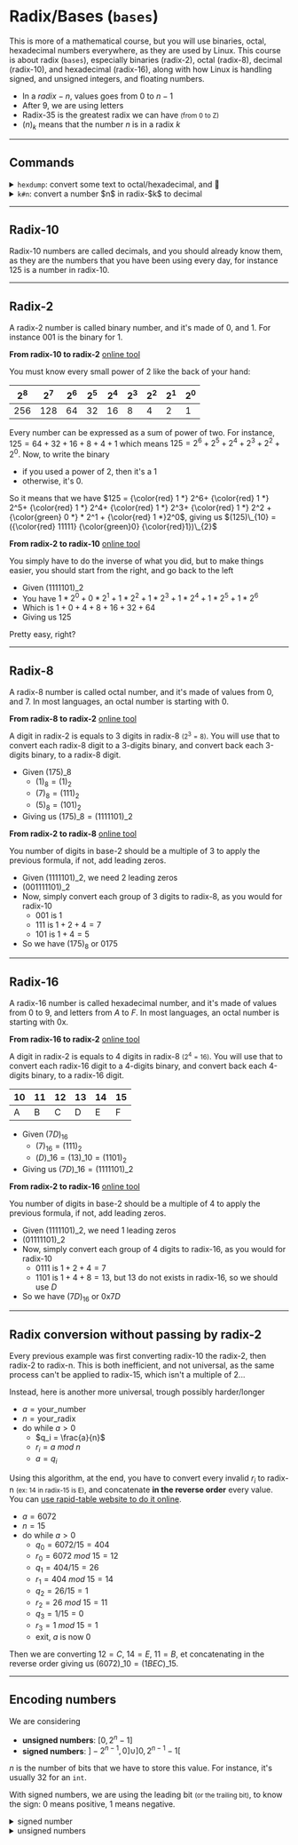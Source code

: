 # Radix/Bases (`bases`)

This is more of a mathematical course, but you will use binaries, octal, hexadecimal numbers everywhere, as they are used by Linux. This course is about radix (`bases`), especially binaries (radix-2), octal (radix-8), decimal (radix-10), and hexadecimal (radix-16), along with how Linux is handling signed, and unsigned integers, and floating numbers.

* In a $radix-n$, values goes from $0$ to $n-1$
* After 9, we are using letters
* Radix-35 is the greatest radix we can have <small>(from 0 to Z)</small>
* $(n)_{k}$ means that the number $n$ is in a radix $k$

<hr class="sl">

## Commands

<div class="row row-cols-md-2 mt-4"><div>

<details class="details-e">
<summary><code>hexdump</code>: convert some text to octal/hexadecimal, and 🔁</summary>

* `-b`: to octal
* `-C`: to hexadecimal
* `-e`: customize

```bash
$ hexdump 001
```

<!--
<code>hexdump -ve '"%08_ax"  8/1 "%02x" "  " 8/1 "%02x" "\n"'</code>
-->
</details>
</div><div>

<details class="details-e">
<summary><code>k#n</code>: convert a number $n$ in radix-$k$ to decimal</summary>

```bash
$ echo $[2#101] # 5
```

</details>
</div></div>

<hr class="sr">

## Radix-10

Radix-10 numbers are called decimals, and you should already know them, as they are the numbers that you have been using every day, for instance $125$ is a number in radix-10.

<hr class="sl">

## Radix-2

A radix-2 number is called binary number, and it's made of $0$, and $1$. For instance $001$ is the binary for $1$.

<div class="row row-cols-md-2"><div>

**From radix-10 to radix-2** [online tool](https://www.binaryhexconverter.com/decimal-to-binary-converter)

You must know every small power of 2 like the back of your hand:

| $2^8$ | $2^7$ | $2^6$ | $2^5$ | $2^4$ | $2^3$ | $2^2$ | $2^1$ | $2^0$ |
|-------|-------|-------|-------|-------|-------|-------|-------|-------|
| 256   | 128   | 64    | 32    | 16    | 8     | 4     | 2     | 1     |

Every number can be expressed as a sum of power of two. For instance, $125 = 64+32+16+8+4+1$ which means $125 = 2^6+2^5+2^4+2^3+2^2+2^0$. Now, to write the binary

* if you used a power of 2, then it's a $1$
* otherwise, it's $0$.

So it means that we have $125 = {\color{red} 1 *} 2^6+ {\color{red} 1 *} 2^5+ {\color{red} 1 *} 2^4+ {\color{red} 1 *} 2^3+ {\color{red} 1 *} 2^2 + {\color{green} 0 *} * 2^1 + {\color{red} 1 *}2^0$, giving us $(125)\_{10} = ({\color{red} 11111} {\color{green}0} {\color{red}1})\_{2}$

</div><div class="border-start border-dark">

**From radix-2 to radix-10** [online tool](https://www.binaryhexconverter.com/binary-to-decimal-converter)

You simply have to do the inverse of what you did, but to make things easier, you should start from the right, and go back to the left

* Given $(1111101)\_{2}$
* You have $1 * 2^0 + 0 * 2^1 + 1 * 2^2+ 1 * 2^3+ 1 * 2^4+ 1 * 2^5+ 1 * 2^6$
* Which is $1 + 0 + 4 + 8 + 16 + 32 + 64$
* Giving us $125$

Pretty easy, right?
</div></div>

<hr class="sr">

## Radix-8

A radix-8 number is called octal number, and it's made of values from $0$, and $7$. In most languages, an octal number is starting with $0$.

<div class="row row-cols-md-2"><div>

**From radix-8 to radix-2** [online tool](https://www.binaryhexconverter.com/octal-to-binary-converter)

A digit in radix-2 is equals to 3 digits in radix-8 <small>($2^3=8$)</small>. You will use that to convert each radix-8 digit to a 3-digits binary, and convert back each 3-digits binary, to a radix-8 digit.

* Given $(175)\_{8}$
  * $(1)_8 = (1)_2$
  * $(7)_8 = (111)_2$
  * $(5)_8 = (101)_2$
* Giving us $(175)\_{8}=(1111101)\_{2}$

</div><div class="border-start border-dark">

**From radix-2 to radix-8** [online tool](https://www.binaryhexconverter.com/binary-to-octal-converter)

You number of digits in base-2 should be a multiple of 3 to apply the previous formula, if not, add leading zeros.

* Given $(1111101)\_{2}$, we need 2 leading zeros
* $(001111101)\_{2}$
* Now, simply convert each group of 3 digits to radix-8, as you would for radix-10
  * $001$ is $1$
  * $111$ is $1+2+4=7$
  * $101$ is $1+4=5$
* So we have $(175)_{8}$ or $0175$

</div></div>

<hr class="sl">

## Radix-16

A radix-16 number is called hexadecimal number, and it's made of values from $0$ to $9$, and letters from $A$ to $F$. In most languages, an octal number is starting with $\text{0x}$.

<div class="row row-cols-md-2"><div>

**From radix-16 to radix-2** [online tool](https://www.binaryhexconverter.com/hex-to-binary-converter)

A digit in radix-2 is equals to 4 digits in radix-8 <small>($2^4=16$)</small>. You will use that to convert each radix-16 digit to a 4-digits binary, and convert back each 4-digits binary, to a radix-16 digit.


| 10  | 11  | 12  | 13  | 14  | 15  |
|-----|-----|-----|-----|-----|-----|
| A   | B   | C   | D   | E   | F   |

* Given $(7D)_{16}$
  * $(7)_{16} = (111)_2$
  * $(D)\_{16} = (13)\_{10} = (1101)_2$
* Giving us $(7D)\_{16}=(1111101)\_{2}$

</div><div class="border-start border-dark">

**From radix-2 to radix-16** [online tool](https://www.binaryhexconverter.com/binary-to-hex-converter)

You number of digits in base-2 should be a multiple of 4 to apply the previous formula, if not, add leading zeros.

* Given $(1111101)\_{2}$, we need 1 leading zeros
* $(01111101)\_{2}$
* Now, simply convert each group of 4 digits to radix-16, as you would for radix-10
  * $0111$ is $1+2+4=7$
  * $1101$ is $1+4+8=13$, but $13$ do not exists in radix-16, so we should use $D$
* So we have $(7D)_{16}$ or $\text{0x}7D$

</div></div>

<hr class="sr">

## Radix conversion without passing by radix-2

<div class="row row-cols-md-2"><div>

Every previous example was first converting radix-10 the radix-2, then radix-2 to radix-n. This is both inefficient, and not universal, as the same process can't be applied to radix-15, which isn't a multiple of 2...

Instead, here is another more universal, trough possibly harder/longer

* $a = \text{your_number}$
* $n = \text{your_radix}$
* do while $a > 0$
  * $q_i = \frac{a}{n}$
  * $r_i = a\ mod\ n$
  * $a = q_i$

Using this algorithm, at the end, you have to convert every invalid $r_i$ to radix-n <small>(ex: 14 in radix-15 is E)</small>, and concatenate **in the reverse order** every value. You can [use rapid-table website to do it online](https://www.rapidtables.com/convert/number/base-converter.html).
</div><div>

* $a = 6072$
* $n = 15$
* do while $a > 0$
  * $q_0 = 6072 / 15 = 404$
  * $r_0 = 6072\ mod\ 15 = 12$
  * $q_1 = 404 / 15 = 26$
  * $r_1 = 404\ mod\ 15 = 14$
  * $q_2 = 26 / 15 = 1$
  * $r_2 = 26\ mod\ 15 = 11$
  * $q_3 = 1 / 15 = 0$
  * $r_3 = 1\ mod\ 15 = 1$
  * exit, $a$ is now 0

Then we are converting $12=C$, $14=E$, $11=B$, et concatenating in the reverse order giving us $(6072)\_{10} = (1BEC)\_{15}$.
</div></div>

<hr class="sl">

## Encoding numbers

<div class="row row-cols-md-2"><div>

We are considering

* **unsigned numbers**: $[0, 2^{n} - 1]$
* **signed numbers**: $]-2^{n-1}, 0] \cup ]0,2^{n-1}-1[$

$n$ is the number of bits that we have to store this value. For instance, it's usually $32$ for an `int`.

With signed numbers, we are using the leading bit <small>(or the trailing bit)</small>, to know the sign: 0 means positive, 1 means negative.

<details class="details-e">
<summary>signed number</summary>

This is the most used method to represent a signed number on a computer. [More info on Wikipedia](https://en.wikipedia.org/wiki/Two's_complement).

**Convert decimal to signed number**

* if the number is positive, do the same as for unsigned numbers
* otherwise, do what we call **Two's complement** (`complément à 2`)
  1. convert to binary
  2. inverse every bit
  3. add 1
  4. store it

**Convert signed number to decimal**

* if the sign bit is 0, sdo the same as for unsigned numbers
* otherwise,
  *
</details>

<details class="details-e">
<summary>unsigned numbers</summary>

**Convert decimal to unsigned number**

* convert to binary
* store it

**Convert signed number to decimal**

* convert back to decimal
</details>
</div><div>
</div></div>